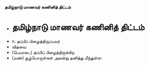 **தமிழ்நாடு மாணவர் கணினித் திட்டம்**
- # தமிழ்நாடு மாணவர் கணினித் திட்டம்
- n. தப்பிப் பிழைத்திருப்பவர்
- விதவை
- (பெயரடை) தப்பிப் பிழைத்திருக்கிற
- (மண்) சூழ்பொருள்கள் அகன்று தனித்து மீந்துள்ள.

